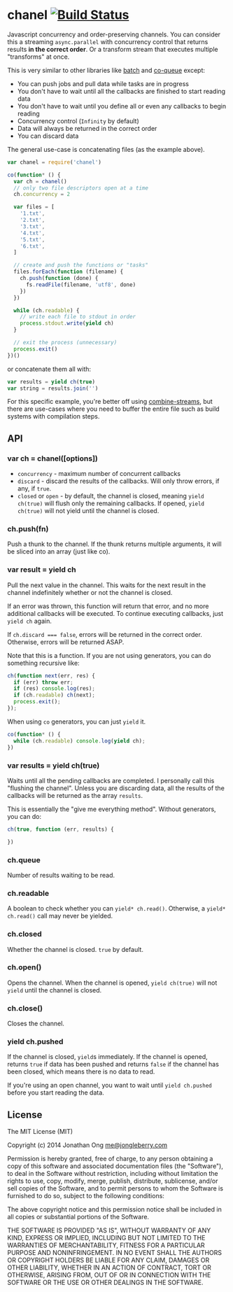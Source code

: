 # chanel [![Build Status](https://travis-ci.org/cojs/chanel.png)](https://travis-ci.org/cojs/chanel)

Javascript concurrency and order-preserving channels. You can consider this a streaming `async.parallel` with concurrency control that returns results __in the correct order__. Or a transform stream that executes multiple "transforms" at once.

This is very similar to other libraries like [batch](https://github.com/visionmedia/batch) and [co-queue](https://github.com/segmentio/co-queue) except:

- You can push jobs and pull data while tasks are in progress
- You don't have to wait until all the callbacks are finished to start reading data
- You don't have to wait until you define all or even any callbacks to begin reading
- Concurrency control (`Infinity` by default)
- Data will always be returned in the correct order
- You can discard data

The general use-case is concatenating files (as the example above).

```js
var chanel = require('chanel')

co(function* () {
  var ch = chanel()
  // only two file descriptors open at a time
  ch.concurrency = 2

  var files = [
    '1.txt',
    '2.txt',
    '3.txt',
    '4.txt',
    '5.txt',
    '6.txt',
  ]

  // create and push the functions or "tasks"
  files.forEach(function (filename) {
    ch.push(function (done) {
      fs.readFile(filename, 'utf8', done)
    })
  })

  while (ch.readable) {
    // write each file to stdout in order
    process.stdout.write(yield ch)
  }

  // exit the process (unnecessary)
  process.exit()
})()
```

or concatenate them all with:

```js
var results = yield ch(true)
var string = results.join('')
```

For this specific example, you're better off using [combine-streams](https://github.com/stream-utils/combine-streams), but there are use-cases where you need to buffer the entire file such as build systems with compilation steps.

## API

### var ch = chanel([options])

- `concurrency` <Infinity> - maximum number of concurrent callbacks
- `discard` <false> - discard the results of the callbacks. Will only throw errors, if any, if `true`.
- `closed` or `open` - by default, the channel is closed, meaning `yield ch(true)` will flush only the remaining callbacks. If opened, `yield ch(true)` will not yield until the channel is closed.

### ch.push(fn)

Push a thunk to the channel. If the thunk returns multiple arguments, it will be sliced into an array (just like co).

### var result = yield ch

Pull the next value in the channel. This waits for the next result in the channel indefinitely whether or not the channel is closed.

If an error was thrown, this function will return that error, and no more additional callbacks will be executed. To continue executing callbacks, just `yield ch` again.

If `ch.discard === false`, errors will be returned in the correct order. Otherwise, errors will be returned ASAP.

Note that this is a function. If you are not using generators, you can do something recursive like:

```js
ch(function next(err, res) {
  if (err) throw err;
  if (res) console.log(res);
  if (ch.readable) ch(next);
  process.exit();
});
```

When using `co` generators, you can just `yield` it.

```js
co(function* () {
  while (ch.readable) console.log(yield ch);
})
```

### var results = yield ch(true)

Waits until all the pending callbacks are completed. I personally call this "flushing the channel". Unless you are discarding data, all the results of the callbacks will be returned as the array `results`.

This is essentially the "give me everything method". Without generators, you can do:

```js
ch(true, function (err, results) {

})
```

### ch.queue

Number of results waiting to be read.

### ch.readable

A boolean to check whether you can `yield* ch.read()`. Otherwise, a `yield* ch.read()` call may never be yielded.

### ch.closed

Whether the channel is closed. `true` by default.

### ch.open()

Opens the channel. When the channel is opened, `yield ch(true)` will not `yield` until the channel is closed.

### ch.close()

Closes the channel.

### yield ch.pushed

If the channel is closed, `yield`s immediately.
If the channel is opened, returns `true` if data has been pushed and returns `false` if the channel has been closed, which means there is no data to read.

If you're using an open channel, you want to wait until `yield ch.pushed` before you start reading the data.

## License

The MIT License (MIT)

Copyright (c) 2014 Jonathan Ong me@jongleberry.com

Permission is hereby granted, free of charge, to any person obtaining a copy
of this software and associated documentation files (the "Software"), to deal
in the Software without restriction, including without limitation the rights
to use, copy, modify, merge, publish, distribute, sublicense, and/or sell
copies of the Software, and to permit persons to whom the Software is
furnished to do so, subject to the following conditions:

The above copyright notice and this permission notice shall be included in
all copies or substantial portions of the Software.

THE SOFTWARE IS PROVIDED "AS IS", WITHOUT WARRANTY OF ANY KIND, EXPRESS OR
IMPLIED, INCLUDING BUT NOT LIMITED TO THE WARRANTIES OF MERCHANTABILITY,
FITNESS FOR A PARTICULAR PURPOSE AND NONINFRINGEMENT. IN NO EVENT SHALL THE
AUTHORS OR COPYRIGHT HOLDERS BE LIABLE FOR ANY CLAIM, DAMAGES OR OTHER
LIABILITY, WHETHER IN AN ACTION OF CONTRACT, TORT OR OTHERWISE, ARISING FROM,
OUT OF OR IN CONNECTION WITH THE SOFTWARE OR THE USE OR OTHER DEALINGS IN
THE SOFTWARE.
